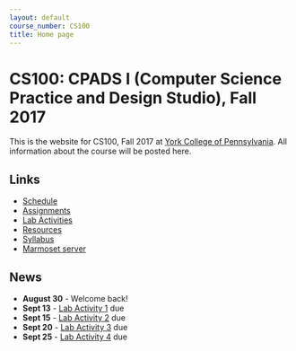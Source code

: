 ```yaml
---
layout: default
course_number: CS100
title: Home page
---
```


# CS100: CPADS I (Computer Science Practice and Design Studio), Fall 2017

This is the website for CS100, Fall 2017 at [York College of Pennsylvania](http://www.ycp.edu).
All information about the course will be posted here.

## Links

* [Schedule](schedule.html)
* [Assignments](assign/index.html)
* [Lab Activities](labs/index.html)
* [Resources](resources/index.html)
* [Syllabus](syllabus.html)
* [Marmoset server](https://cs.ycp.edu/marmoset)

## News

* **August 30** - Welcome back!
* **Sept 13** - [Lab Activity 1](labs/CPADS_Lab1.pdf) due
* **Sept 15** - [Lab Activity 2](labs/CPADS_Lab2.pdf) due
* **Sept 20** - [Lab Activity 3](labs/CPADS_Lab3.pdf) due
* **Sept 25** - [Lab Activity 4](labs/CPADS_Lab4.pdf) due

<!--
* **Sept 28** - [Assignment 1](assign/CPADS_Assign1.pdf) due
* **Oct 12** - [Assignment 2](assign/CPADS_Assign2.pdf) due
* **Oct 20** - [Exam 1 Review Solutions](labs/CPADS_Exam1_Review_Solutions.pdf) have been posted
* **Oct 22** - [drawPyramidWithSquares Solution](assign/cs100_assign02_drawPyramidWithSquares_solution.py) has been posted
* **Oct 22** - [drawPyramidWithEquiTriangles Solution](assign/cs100_assign02_drawPyramidWithEquiTriangles_solution.py) has been posted
* **Oct 22** - [Lab 5 Solutions - LoopsAndFunctions Python File](labs/CPADS_Lab05_LoopsAndFunctions_solutions.py) have been posted
* **Oct 21, 24 - EXAM I**
* **Nov 11** - [Assignment 3 - Witch Scene Test Cases](assign/CPADS_Assign3_TestCases.pdf) have been posted
* **Nov 13** - [Assignment 3 - A Bit of Logic](assign/CPADS_Assign3.pdf) due @ 11:59pm
* **Nov 16** - Your tested, debugged, fixed Assignment 3 is due by the start of class, along with your completed test case document.
* **Nov 16, 18 - EXAM II**
* **Nov 20** - [Assignment 3 - Witch Scene solution](assign/MontyPythonWitchScene_solution.py) posted
* **Nov 27** - [EXAM II programming portion redo](assign/CPADS_Exam2_programming_redo.pdf) due Sunday, 11-27-16 @ 11:59pm
* **Nov 28** - [Final Project Proposals](assign/CPADS_FinalProject.pdf) due in class
* **Nov 28** - [Bridge of Death Final Project Description](assign/CPADS_BoDProject.pdf) has been posted
-->
